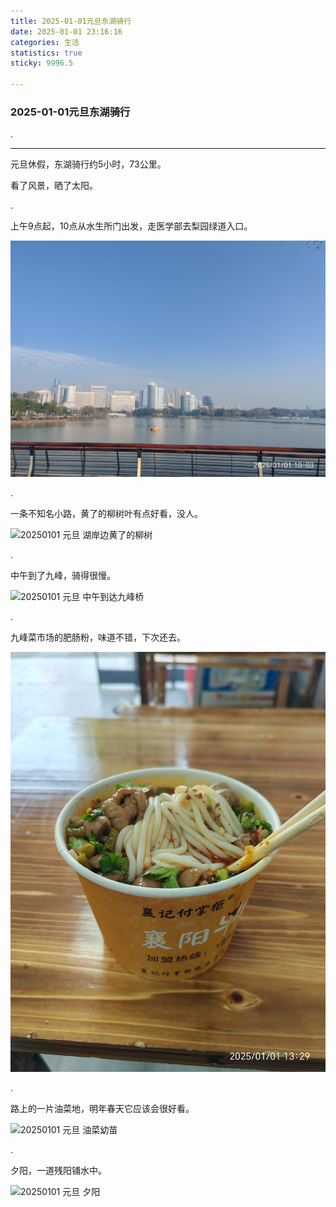 ```yaml
---
title: 2025-01-01元旦东湖骑行
date: 2025-01-01 23:16:16
categories: 生活
statistics: true
sticky: 9996.5

---
```




###  		         2025-01-01元旦东湖骑行

.



------------------------------------------------

元旦休假，东湖骑行约5小时，73公里。

看了风景，晒了太阳。



.

上午9点起，10点从水生所门出发，走医学部去梨园绿道入口。

![20250101 元旦 对面是医学部](./2025-01-01%E5%85%83%E6%97%A6%E4%B8%9C%E6%B9%96%E9%AA%91%E8%A1%8C/20250101%20%E5%85%83%E6%97%A6%20%E5%AF%B9%E9%9D%A2%E6%98%AF%E5%8C%BB%E5%AD%A6%E9%83%A8.jpg)

.

一条不知名小路，黄了的柳树叶有点好看，没人。

![20250101 元旦 湖岸边黄了的柳树](./2025-01-01%E5%85%83%E6%97%A6%E4%B8%9C%E6%B9%96%E9%AA%91%E8%A1%8C/20250101%20%E5%85%83%E6%97%A6%20%E6%B9%96%E5%B2%B8%E8%BE%B9%E9%BB%84%E4%BA%86%E7%9A%84%E6%9F%B3%E6%A0%91.jpg)

.

中午到了九峰，骑得很慢。

![20250101 元旦 中午到达九峰桥](./2025-01-01%E5%85%83%E6%97%A6%E4%B8%9C%E6%B9%96%E9%AA%91%E8%A1%8C/20250101%20%E5%85%83%E6%97%A6%20%E4%B8%AD%E5%8D%88%E5%88%B0%E8%BE%BE%E4%B9%9D%E5%B3%B0%E6%A1%A5.jpg)

.

九峰菜市场的肥肠粉，味道不错，下次还去。

![20250101 元旦 九峰菜市场附件 肥肠粉](./2025-01-01%E5%85%83%E6%97%A6%E4%B8%9C%E6%B9%96%E9%AA%91%E8%A1%8C/20250101%20%E5%85%83%E6%97%A6%20%E4%B9%9D%E5%B3%B0%E8%8F%9C%E5%B8%82%E5%9C%BA%E9%99%84%E4%BB%B6%20%E8%82%A5%E8%82%A0%E7%B2%89.jpg)

.

路上的一片油菜地，明年春天它应该会很好看。

![20250101 元旦 油菜幼苗](./2025-01-01%E5%85%83%E6%97%A6%E4%B8%9C%E6%B9%96%E9%AA%91%E8%A1%8C/20250101%20%E5%85%83%E6%97%A6%20%E6%B2%B9%E8%8F%9C%E5%B9%BC%E8%8B%97.jpg)

.

夕阳，一道残阳铺水中。

![20250101 元旦 夕阳](./2025-01-01%E5%85%83%E6%97%A6%E4%B8%9C%E6%B9%96%E9%AA%91%E8%A1%8C/20250101%20%E5%85%83%E6%97%A6%20%E5%A4%95%E9%98%B3.jpg)

